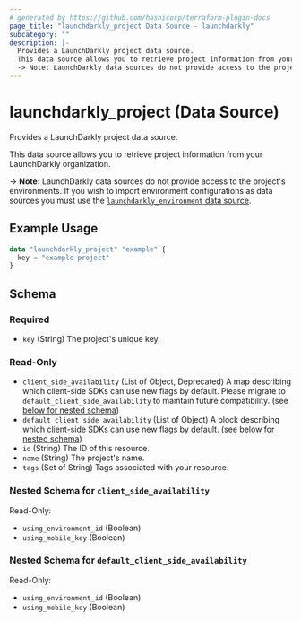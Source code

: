 ```yaml
---
# generated by https://github.com/hashicorp/terraform-plugin-docs
page_title: "launchdarkly_project Data Source - launchdarkly"
subcategory: ""
description: |-
  Provides a LaunchDarkly project data source.
  This data source allows you to retrieve project information from your LaunchDarkly organization.
  -> Note: LaunchDarkly data sources do not provide access to the project's environments. If you wish to import environment configurations as data sources you must use the launchdarkly_environment data source.
---
```


# launchdarkly_project (Data Source)

Provides a LaunchDarkly project data source.

This data source allows you to retrieve project information from your LaunchDarkly organization.

-> **Note:** LaunchDarkly data sources do not provide access to the project's environments. If you wish to import environment configurations as data sources you must use the [`launchdarkly_environment` data source](/docs/providers/launchdarkly/d/environment.html).

## Example Usage

```terraform
data "launchdarkly_project" "example" {
  key = "example-project"
}
```

<!-- schema generated by tfplugindocs -->
## Schema

### Required

- `key` (String) The project's unique key.

### Read-Only

- `client_side_availability` (List of Object, Deprecated) A map describing which client-side SDKs can use new flags by default. Please migrate to `default_client_side_availability` to maintain future compatibility. (see [below for nested schema](#nestedatt--client_side_availability))
- `default_client_side_availability` (List of Object) A block describing which client-side SDKs can use new flags by default. (see [below for nested schema](#nestedatt--default_client_side_availability))
- `id` (String) The ID of this resource.
- `name` (String) The project's name.
- `tags` (Set of String) Tags associated with your resource.

<a id="nestedatt--client_side_availability"></a>
### Nested Schema for `client_side_availability`

Read-Only:

- `using_environment_id` (Boolean)
- `using_mobile_key` (Boolean)


<a id="nestedatt--default_client_side_availability"></a>
### Nested Schema for `default_client_side_availability`

Read-Only:

- `using_environment_id` (Boolean)
- `using_mobile_key` (Boolean)
